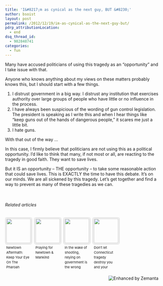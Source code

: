 ```yaml
---
title: 'I&#8217;m as cynical as the next guy, BUT &#8230;'
author: bsoist
layout: post
permalink: /2012/12/19/im-as-cynical-as-the-next-guy-but/
pdrp_attributionLocation:
  - end
dsq_thread_id:
  - 982848741
categories:
  - fun
---
```

Many have accused politicians of using this tragedy as an &#8220;opportunity&#8221; and I take issue with that.

Anyone who knows anything about my views on these matters probably knows this, but I should start with a few things.

  1. I distrust government in a big way. I distrust any institution that exercises authority over large groups of people who have little or no influence in the process.
  2. I have always been suspicious of the wording of gun control legislation. The president is speaking as I write this and when I hear things like &#8220;keep guns out of the hands of dangerous people,&#8221; it scares me just a little bit.
  3. I hate guns.

With that out of the way &#8230;

In this case, I firmly believe that politicians are not using this as a political opportunity. I&#8217;d like to think that many, if not most or all, are reacting to the tragedy in good faith. They want to save lives.

But it IS an opportunity &#8211; THE opportunity &#8211; to take some reasonable action that could save lives. This is EXACTLY the time to have this debate. It&#8217;s on our minds. We are all sickened by this tragedy. Let&#8217;s get together and find a way to prevent as many of these tragedies as we can.

&nbsp;

<h6 class="zemanta-related-title" style="font-size: 1em;">
  Related articles
</h6>

<ul class="zemanta-article-ul zemanta-article-ul-image" style="margin: 0; padding: 0; overflow: hidden;">
  <li class="zemanta-article-ul-li-image zemanta-article-ul-li" style="padding: 0; background: none; list-style: none; display: block; float: left; vertical-align: top; text-align: left; width: 84px; font-size: 11px; margin: 2px 10px 10px 2px;">
    <a style="box-shadow: 0px 0px 4px #999; padding: 2px; display: block; border-radius: 2px; text-decoration: none;" href="http://thecampofthesaints.org/2012/12/18/newtown-aftermath-keep-your-eye-on-the-pharoah/" target="_blank"><img style="padding: 0; margin: 0; border: 0; display: block; width: 80px; max-width: 100%;" alt="" src="http://i.zemanta.com/noimg_110_80_80.jpg" /></a><a style="display: block; overflow: hidden; text-decoration: none; line-height: 12pt; height: 80px; padding: 5px 2px 0 2px;" href="http://thecampofthesaints.org/2012/12/18/newtown-aftermath-keep-your-eye-on-the-pharoah/" target="_blank">Newtown Aftermath: Keep Your Eye On The Pharoah</a>
  </li>
  <li class="zemanta-article-ul-li-image zemanta-article-ul-li" style="padding: 0; background: none; list-style: none; display: block; float: left; vertical-align: top; text-align: left; width: 84px; font-size: 11px; margin: 2px 10px 10px 2px;">
    <a style="box-shadow: 0px 0px 4px #999; padding: 2px; display: block; border-radius: 2px; text-decoration: none;" href="http://goneawayboys.wordpress.com/2012/12/17/praying-for-newtown-mankind/" target="_blank"><img style="padding: 0; margin: 0; border: 0; display: block; width: 80px; max-width: 100%;" alt="" src="http://i.zemanta.com/noimg_105_80_80.jpg" /></a><a style="display: block; overflow: hidden; text-decoration: none; line-height: 12pt; height: 80px; padding: 5px 2px 0 2px;" href="http://goneawayboys.wordpress.com/2012/12/17/praying-for-newtown-mankind/" target="_blank">Praying for Newtown & Mankind</a>
  </li>
  <li class="zemanta-article-ul-li-image zemanta-article-ul-li" style="padding: 0; background: none; list-style: none; display: block; float: left; vertical-align: top; text-align: left; width: 84px; font-size: 11px; margin: 2px 10px 10px 2px;">
    <a style="box-shadow: 0px 0px 4px #999; padding: 2px; display: block; border-radius: 2px; text-decoration: none;" href="http://www.theblaze.com/blog/2012/12/17/in-the-wake-of-shooting-relying-on-government-is-the-wrong-answer/" target="_blank"><img style="padding: 0; margin: 0; border: 0; display: block; width: 80px; max-width: 100%;" alt="" src="http://i.zemanta.com/132908209_80_80.jpg" /></a><a style="display: block; overflow: hidden; text-decoration: none; line-height: 12pt; height: 80px; padding: 5px 2px 0 2px;" href="http://www.theblaze.com/blog/2012/12/17/in-the-wake-of-shooting-relying-on-government-is-the-wrong-answer/" target="_blank">In the wake of shooting, relying on government is the wrong answer</a>
  </li>
  <li class="zemanta-article-ul-li-image zemanta-article-ul-li" style="padding: 0; background: none; list-style: none; display: block; float: left; vertical-align: top; text-align: left; width: 84px; font-size: 11px; margin: 2px 10px 10px 2px;">
    <a style="box-shadow: 0px 0px 4px #999; padding: 2px; display: block; border-radius: 2px; text-decoration: none;" href="http://www.clarksvilleonline.com/2012/12/16/dont-let-connecticut-tragedy-destroy-you-and-your-friends/" target="_blank"><img style="padding: 0; margin: 0; border: 0; display: block; width: 80px; max-width: 100%;" alt="" src="http://i.zemanta.com/132720696_80_80.jpg" /></a><a style="display: block; overflow: hidden; text-decoration: none; line-height: 12pt; height: 80px; padding: 5px 2px 0 2px;" href="http://www.clarksvilleonline.com/2012/12/16/dont-let-connecticut-tragedy-destroy-you-and-your-friends/" target="_blank">Don&#8217;t let Connecticut tragedy destroy you and your friends</a>
  </li>
</ul>

<div class="zemanta-pixie" style="margin-top: 10px; height: 15px;">
  <a class="zemanta-pixie-a" title="Enhanced by Zemanta" href="http://www.zemanta.com/?px"><img class="zemanta-pixie-img" style="border: none; float: right;" alt="Enhanced by Zemanta" src="http://img.zemanta.com/zemified_h.png?x-id=19e72481-a89e-481f-a56f-19135df6fa38" /></a>
</div>
